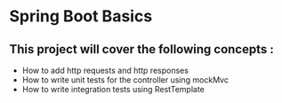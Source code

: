# Spring Boot Basics

## This project will cover the following concepts :
* How to add http requests and http responses
* How to write unit tests for the controller using mockMvc
* How to write integration tests using RestTemplate

